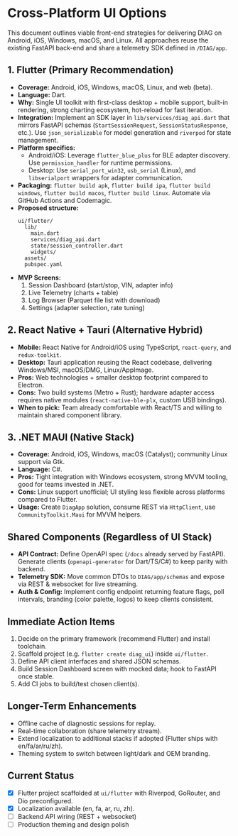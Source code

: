 ﻿# Cross-Platform UI Options

This document outlines viable front-end strategies for delivering DIAG on Android, iOS, Windows, macOS, and Linux. All approaches reuse the existing FastAPI back-end and share a telemetry SDK defined in `/DIAG/app`.

## 1. Flutter (Primary Recommendation)
- **Coverage:** Android, iOS, Windows, macOS, Linux, and web (beta).
- **Language:** Dart.
- **Why:** Single UI toolkit with first-class desktop + mobile support, built-in rendering, strong charting ecosystem, hot-reload for fast iteration.
- **Integration:** Implement an SDK layer in `lib/services/diag_api.dart` that mirrors FastAPI schemas (`StartSessionRequest`, `SessionStatusResponse`, etc.). Use `json_serializable` for model generation and `riverpod` for state management.
- **Platform specifics:**
  - Android/iOS: Leverage `flutter_blue_plus` for BLE adapter discovery. Use `permission_handler` for runtime permissions.
  - Desktop: Use `serial_port_win32`, `usb_serial` (Linux), and `libserialport` wrappers for adapter communication.
- **Packaging:** `flutter build apk`, `flutter build ipa`, `flutter build windows`, `flutter build macos`, `flutter build linux`. Automate via GitHub Actions and Codemagic.
- **Proposed structure:**
  ```text
  ui/flutter/
    lib/
      main.dart
      services/diag_api.dart
      state/session_controller.dart
      widgets/
    assets/
    pubspec.yaml
  ```
- **MVP Screens:**
  1. Session Dashboard (start/stop, VIN, adapter info)
  2. Live Telemetry (charts + table)
  3. Log Browser (Parquet file list with download)
  4. Settings (adapter selection, rate tuning)

## 2. React Native + Tauri (Alternative Hybrid)
- **Mobile:** React Native for Android/iOS using TypeScript, `react-query`, and `redux-toolkit`.
- **Desktop:** Tauri application reusing the React codebase, delivering Windows/MSI, macOS/DMG, Linux/AppImage.
- **Pros:** Web technologies + smaller desktop footprint compared to Electron.
- **Cons:** Two build systems (Metro + Rust); hardware adapter access requires native modules (`react-native-ble-plx`, custom USB bindings).
- **When to pick:** Team already comfortable with React/TS and willing to maintain shared component library.

## 3. .NET MAUI (Native Stack)
- **Coverage:** Android, iOS, Windows, macOS (Catalyst); community Linux support via Gtk.
- **Language:** C#.
- **Pros:** Tight integration with Windows ecosystem, strong MVVM tooling, good for teams invested in .NET.
- **Cons:** Linux support unofficial; UI styling less flexible across platforms compared to Flutter.
- **Usage:** Create `DiagApp` solution, consume REST via `HttpClient`, use `CommunityToolkit.Maui` for MVVM helpers.

## Shared Components (Regardless of UI Stack)
- **API Contract:** Define OpenAPI spec (`/docs` already served by FastAPI). Generate clients (`openapi-generator` for Dart/TS/C#) to keep parity with backend.
- **Telemetry SDK:** Move common DTOs to `DIAG/app/schemas` and expose via REST & websocket for live streaming.
- **Auth & Config:** Implement config endpoint returning feature flags, poll intervals, branding (color palette, logos) to keep clients consistent.

## Immediate Action Items
1. Decide on the primary framework (recommend Flutter) and install toolchain.
2. Scaffold project (e.g. `flutter create diag_ui`) inside `ui/flutter`.
3. Define API client interfaces and shared JSON schemas.
4. Build Session Dashboard screen with mocked data; hook to FastAPI once stable.
5. Add CI jobs to build/test chosen client(s).

## Longer-Term Enhancements
- Offline cache of diagnostic sessions for replay.
- Real-time collaboration (share telemetry stream).
- Extend localization to additional stacks if adopted (Flutter ships with en/fa/ar/ru/zh).
- Theming system to switch between light/dark and OEM branding.

## Current Status
- [x] Flutter project scaffolded at `ui/flutter` with Riverpod, GoRouter, and Dio preconfigured.
- [x] Localization available (en, fa, ar, ru, zh).
- [ ] Backend API wiring (REST + websocket)
- [ ] Production theming and design polish
